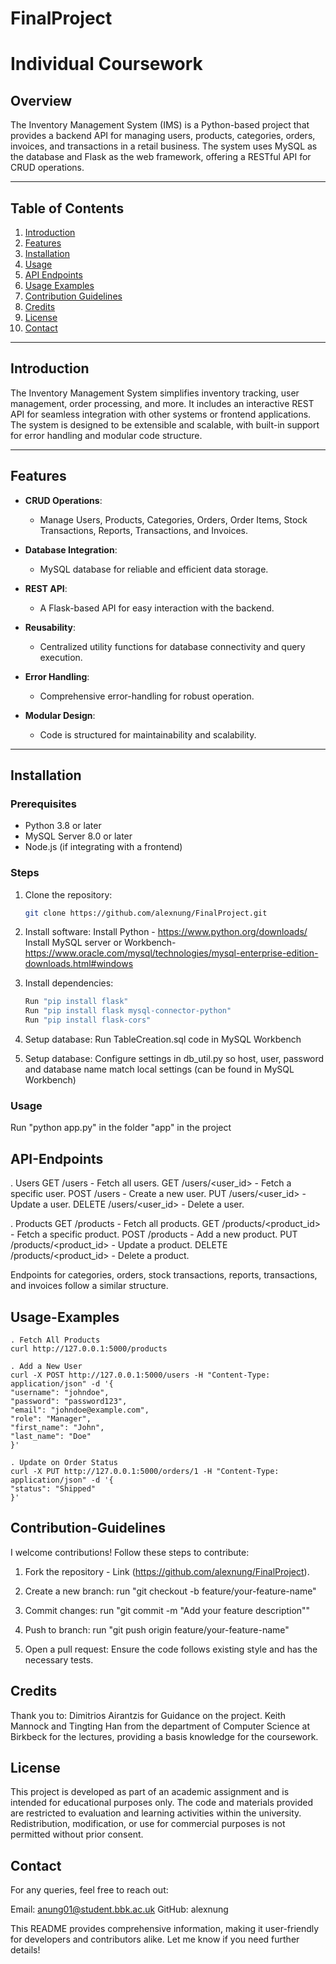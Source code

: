# FinalProject

# Individual Coursework

## Overview
The Inventory Management System (IMS) is a Python-based project that provides a backend API for managing users, products, categories, orders, invoices, and transactions in a retail business. The system uses MySQL as the database and Flask as the web framework, offering a RESTful API for CRUD operations.

---

## Table of Contents

1. [Introduction](#introduction)
2. [Features](#features)
3. [Installation](#installation)
4. [Usage](#usage)
5. [API Endpoints](#api-endpoints)
6. [Usage Examples](#usage-examples)
7. [Contribution Guidelines](#contribution-guidelines)
8. [Credits](#credits)
9. [License](#license)
10. [Contact](#contact)

---

## Introduction

The Inventory Management System simplifies inventory tracking, user management, order processing, and more. It includes an interactive REST API for seamless integration with other systems or frontend applications. The system is designed to be extensible and scalable, with built-in support for error handling and modular code structure.

---

## Features

- **CRUD Operations**:
  - Manage Users, Products, Categories, Orders, Order Items, Stock Transactions, Reports, Transactions, and Invoices.
  
- **Database Integration**:
  - MySQL database for reliable and efficient data storage.

- **REST API**:
  - A Flask-based API for easy interaction with the backend.

- **Reusability**:
  - Centralized utility functions for database connectivity and query execution.

- **Error Handling**:
  - Comprehensive error-handling for robust operation.

- **Modular Design**:
  - Code is structured for maintainability and scalability.

---

## Installation

### Prerequisites

- Python 3.8 or later
- MySQL Server 8.0 or later
- Node.js (if integrating with a frontend)

### Steps

1. Clone the repository:
   ```bash
   git clone https://github.com/alexnung/FinalProject.git

2. Install software:
   Install Python - https://www.python.org/downloads/
   Install MySQL server or Workbench- https://www.oracle.com/mysql/technologies/mysql-enterprise-edition-downloads.html#windows

3. Install dependencies:
   ```bash
   Run "pip install flask"
   Run "pip install flask mysql-connector-python"
   Run "pip install flask-cors"

4. Setup database:
   Run  TableCreation.sql code in MySQL Workbench

5. Setup database:
   Configure settings in db_util.py so host, user, password and database name match local settings (can be found in MySQL Workbench)

### Usage
   Run  "python app.py" in the folder "app" in the project

## API-Endpoints
. Users
    GET /users - Fetch all users.
    GET /users/<user_id> - Fetch a specific user.
    POST /users - Create a new user.
    PUT /users/<user_id> - Update a user.
    DELETE /users/<user_id> - Delete a user.

. Products
    GET /products - Fetch all products.
    GET /products/<product_id> - Fetch a specific product.
    POST /products - Add a new product.
    PUT /products/<product_id> - Update a product.
    DELETE /products/<product_id> - Delete a product.

Endpoints for categories, orders, stock transactions, reports, transactions, and invoices follow a similar structure.

## Usage-Examples
    . Fetch All Products
    curl http://127.0.0.1:5000/products

    . Add a New User
    curl -X POST http://127.0.0.1:5000/users -H "Content-Type: application/json" -d '{
    "username": "johndoe",
    "password": "password123",
    "email": "johndoe@example.com",
    "role": "Manager",
    "first_name": "John",
    "last_name": "Doe"
    }'

    . Update on Order Status
    curl -X PUT http://127.0.0.1:5000/orders/1 -H "Content-Type: application/json" -d '{
    "status": "Shipped"
    }'

## Contribution-Guidelines
I welcome contributions! Follow these steps to contribute:

1. Fork the repository - Link (https://github.com/alexnung/FinalProject).

2. Create a new branch:
    run "git checkout -b feature/your-feature-name"

3. Commit changes:
    run "git commit -m "Add your feature description""

4. Push to branch:
    run "git push origin feature/your-feature-name"

5. Open a pull request:
    Ensure the code follows existing style and has the necessary tests.

## Credits
Thank you to:
Dimitrios Airantzis for Guidance on the project.
Keith Mannock and Tingting Han from the department of Computer Science at Birkbeck for the lectures, providing a basis knowledge for the coursework.

## License
This project is developed as part of an academic assignment and is intended for educational purposes only. The code and materials provided are restricted to evaluation and learning activities within the university. Redistribution, modification, or use for commercial purposes is not permitted without prior consent.

## Contact
For any queries, feel free to reach out:

Email: anung01@student.bbk.ac.uk
GitHub: alexnung

This README provides comprehensive information, making it user-friendly for developers and contributors alike. Let me know if you need further details!